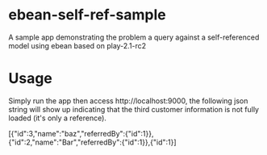 ebean-self-ref-sample
=====================

A sample app demonstrating the problem a query against a self-referenced model using ebean based on play-2.1-rc2

Usage
=====================

Simply run the app then access http://localhost:9000, the following json string will show up indicating that the third customer information is not fully loaded (it's only a reference).

[{"id":3,"name":"baz","referredBy":{"id":1}},{"id":2,"name":"Bar","referredBy":{"id":1}},{"id":1}]
